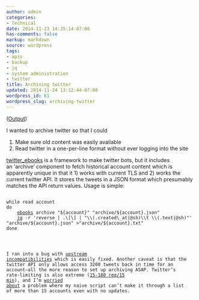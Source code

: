 ```yaml
---
author: admin
categories:
- Technical
date: 2014-11-23 14:35:14-07:00
has-comments: false
markup: markdown
source: wordpress
tags:
- apis
- backup
- jq
- system administration
- twitter
title: Archiving twitter
updated: 2014-11-24 13:12:44-07:00
wordpress_id: 61
wordpress_slug: archiving-twitter
---
```

([Output](https://za3k.com/~twitter_archive/))

I wanted to archive twitter so that I could

1.  Make sure old content was easily available
2.  Read twitter in a one-per-line format without ever logging into the site

[twitter\_ebooks](https://github.com/mispy/twitter_ebooks) is a framework to make twitter bots, but it includes an ‘archive’ component to fetch historical account content which is apparently unique in that it 1) works with current TLS and 2) works the current twitter API. It stores the tweets in a JSON format which presumably matches the API return values. Usage is simple:

<pre><code>
while read account
do
    <a href="https://github.com/mispy/twitter_ebooks">ebooks</a> archive "${account}" "archive/${account}.json"
    <a href="http://stedolan.github.io/jq/">jq</a> -r 'reverse | .\[\] | "\\(.created\_at|@sh)\\t \\(.text|@sh)"' "archive/${account}.json" >"archive/${account}.txt"
done <accounts.txt
</code></pre>

I ran into a bug with [upstream incompatibilities](https://github.com/mispy/twitter_ebooks/issues/34) which is easily fixed. Another caveat is that the twitter API only allows access 3200 tweets back in time for an account–all the more reason to set up archiving ASAP. Twitter’s rate-limiting is also extreme ([15-180 req/15 min](https://dev.twitter.com/rest/public/rate-limiting)), and I’m [worried about](https://github.com/mispy/twitter_ebooks/issues/37) a problem where my naive script can’t make it through a list of more than 15 accounts even with no updates.
